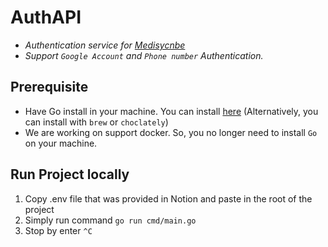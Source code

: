 # AuthAPI
- *Authentication service for [Medisycnbe](https://github.com/Zhuuuun/Medisyncbe)*
- *Support `Google Account` and `Phone number` Authentication.*
## Prerequisite
- Have Go install in your machine. You can install [here](https://go.dev/doc/install) (Alternatively, you can install with `brew` or `choclately`)
- We are working on support docker. So, you no longer need to install `Go` on your machine.
## Run Project locally
1. Copy .env file that was provided in Notion and paste in the root of the project
2. Simply run command `go run cmd/main.go`
3. Stop by enter `^C`